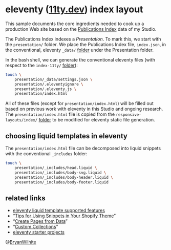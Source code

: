 # eleventy ([11ty.dev](https://11ty.dev)) index layout

This sample documents the core ingredients needed to cook up a production Web site based on the [Publications Index](http://songhayblog.azurewebsites.net/entry/2020-12-24-songhay-publications-and-the-concept-of-the-index) data of my Studio.

The Publications Index indexes a _Presentation_. To mark this, we start with the `presentation/` folder. We place the Publications Index file, `index.json`, in the conventional, eleventy `_data/` [folder](./index-11ty/presentation/_data) under the Presentation folder.

In the bash shell, we can generate the conventional eleventy files (with respect to the `index-11ty/` [folder](./index-11ty)):

```bash
touch \
    presentation/_data/settings.json \
    presentation/.eleventyignore \
    presentation/.eleventy.js \
    presentation/index.html
```

All of these files (except for `presentation/index.html`) will be filled out based on previous work with eleventy in this Studio and ongoing research. The `presentation/index.html` file is copied from the `responsive-layouts/index/` [folder](./index) to be modified for eleventy static file generation.

## choosing liquid templates in eleventy

The `presentation/index.html` file can be decomposed into liquid snippets with the conventional `_includes` folder:

```bash
touch \
    presentation/_includes/head.liquid \
    presentation/_includes/body-svg.liquid \
    presentation/_includes/body-header.liquid \
    presentation/_includes/body-footer.liquid
```

## related links

- [eleventy liquid template supported features](https://www.11ty.dev/docs/languages/liquid/#supported-features)
- “[Tips for Using Snippets in Your Shopify Theme](https://www.shopify.com/partners/blog/88186566-tips-for-using-snippets-in-your-shopify-theme)”
- “[Create Pages from Data](https://www.11ty.dev/docs/pages-from-data/#create-pages-from-data)”
- “[Custom Collections](https://www.pborenstein.com/posts/collections/#custom-collections)”
- [eleventy starter projects](https://www.11ty.dev/docs/starter/)

@[BryanWilhite](https://twitter.com/BryanWilhite)
